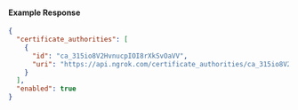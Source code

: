 <!-- Code generated for API Clients. DO NOT EDIT. -->

#### Example Response

```json
{
  "certificate_authorities": [
    {
      "id": "ca_315io8V2HvnucpIOI8rXkSvOaVV",
      "uri": "https://api.ngrok.com/certificate_authorities/ca_315io8V2HvnucpIOI8rXkSvOaVV"
    }
  ],
  "enabled": true
}
```
